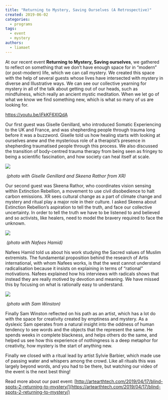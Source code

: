 ```yaml
---
title: "Returning to Mystery, Saving Ourselves (A Retrospective)"
created: 2019-06-02
categories: 
  - programs
tags: 
  - event
  - mystery
authors: 
  - liamaet
---
```


At our recent event **Returning to Mystery, Saving ourselves**, we gathered to reflect on something that we don’t have enough space for in “modern” (or post-modern) life, which we can call mystery. We created this space with the help of several guests whose lives have intersected with mystery in diverse and lllustrative ways. We can see our collective yearning for mystery in all of the talk about getting out of our heads, such as mindfulness, which really an ancient mystic meditation. When we let go of what we know we find something new, which is what so many of us are looking for.

https://youtu.be/iFkKF6XIQdA

Our first guest was Giselle Genillard, who introduced Somatic Experiencing to the UK and France, and was shepherding people through trauma long before it was a buzzword. Giselle told us how healing starts with looking at ourselves anew and the mysterious role of a therapist’s presence in shepherding traumatised people through this process. We also discussed the transition of body-centred trauma therapy from being seen as fringey to being a scientific fascination, and how society can heal itself at scale.

![](/assets/images/giselle-skeena.jpg)

 _(photo with Giselle Genillard and Skeena Rathor from XR)_

Our second guest was Skeena Rathor, who coordinates vision sensing within Extinction Rebellion, a movement to use civil disobedience to halt carbon emissions. XR sees cultural change as a part of climate change and mystery and ritual play a major role in their culture. I asked Skeena about Extinction Rebellion’s aspiration to tell the truth, and face our collective uncertainty. In order to tell the truth we have to be listened to and believed and so activists, like healers, need to model the bravery required to face the unknown.

![](/assets/images/liam-an-nafees.jpg)

 _(photo with Nafees Hamid)_

Nafees Hamid told us about his work studying the Sacred values of Muslim extremists. The fundamental proposition behind the research of Artis international, with whom Nafees works, is that the west cannot understand radicalisation because it insists on explaining in terms of “rational” motivations. Nafees explained how his interviews with radicals shows that instead they are really motived by devotion and meaning. We have missed this by focusing on what is rationally easy to understand.

![](/assets/images/liam-and-winston.jpeg)

 _(photo with Sam Winston)_

Finally Sam Winston reflected on his path as an artist, which has a lot do with the space for creativity created by emptiness and mystery. As a dyslexic Sam operates from a natural insight into the oddness of human tendency to see words and the objects that the represent the same. He spends weeks in complete blackness, and helps others do the same, and helped us see how this experience of nothingness is a deep metaphor for creativity, how mystery is the start of anything new.

Finally we closed with a ritual lead by artist Sylvie Barbier, which made use of passing water and whispers among the crowd. Like all rituals this was largely beyond words, and you had to be there, but watching our video of the event is the next best thing!

Read more about our past event: [http://artearthtech.com/2019/04/17/blind-spots-2-returning-to-mystery/](https://artearthtech.com/2019/04/17/blind-spots-2-returning-to-mystery/)
